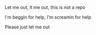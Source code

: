 Let me out, lt me out, this is not a repo

I'm beggin for help, I'm screamin  for help

Please just let me out
